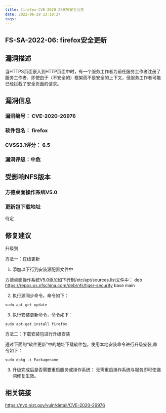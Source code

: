```yaml
---
title: firefox-CVE-2020-26976安全公告
date: 2022-06-29 13:19:27
tags:
---
```

## FS-SA-2022-06: firefox安全更新

## 漏洞描述

当HTTPS页面嵌入到HTTP页面中时，有一个服务工作者为前任服务工作者注册了服务工作者，即使由于（不安全的）框架而不是安全的上下文，但服务工作者可能已经拦截了安全页面的请求。

## 漏洞信息

###    漏洞编号： CVE-2020-26976

###    软件包名： firefox

###    CVSS3.1评分： 6.5

###    漏洞评级：中危

## 受影响NFS版本

###    方德桌面操作系统V5.0

### 更新包下载地址

待定

## 修复建议

升级到 

方法一：在线更新

1. 添加以下行到安装源配置文件中

方德桌面操作系统V5.0添加如下行到/etc/apt/sources.list文件中：
deb https://repos.os.nfschina.com/deb/nfs/tiger-security base main

2. 执行源同步命令，命令如下：

```
sudo apt-get update
```

3. 执行安装更新命令，命令如下：

```
sudo apt-get install firefox
```

方法二：下载安装包进行升级安装

通过下面的“软件更新”中的地址下载软件包，使用本地安装命令进行升级安装,命令如下：

```
sudo dpkg -i Packagename
```

3. 升级完成后是否需要重启服务或操作系统：
   无需重启操作系统与服务即可使漏洞修复生效。

## 相关链接

https://nvd.nist.gov/vuln/detail/CVE-2020-26976
